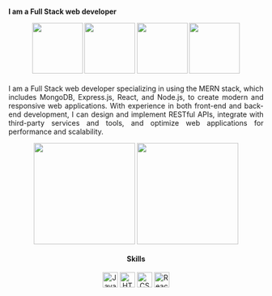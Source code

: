 #### I am a Full Stack web developer <p align="center">   <img src="https://cdn.worldvectorlogo.com/logos/mongodb-icon-1.svg" width="100" />   <img src="https://wsofter.ru/wp-content/uploads/2017/12/node-express.png" width="100" />    <img src="https://cdn.worldvectorlogo.com/logos/react-2.svg" width="100" />   <img src="https://cdn.worldvectorlogo.com/logos/nodejs-icon.svg" width="100" /> </p>

 <p align="justify">I am a Full Stack web developer specializing in using the MERN stack, which includes MongoDB, Express.js, React, and Node.js, to create modern and responsive web applications. With experience in both front-end and back-end development, I can design and implement RESTful APIs, integrate with third-party services and tools, and optimize web applications for performance and scalability.</p>
<div align="center">

<div align="center">
  <img align="center" src="https://github-readme-stats.vercel.app/api?username=brokax&show_icons=true&theme=transparent&hide_progress=true&layout=compact"  height="200"/>
  <img align="center" src="https://github-readme-stats.vercel.app/api/top-langs/?username=brokax&theme=transparent&hide=shell&layout=compact" height="200"/>
</div>

#### Skills

<div align="center">
  <img src="https://img.icons8.com/color/48/000000/javascript--v1.png" alt="JavaScript" title="JavaScript" width="30" height="30"/>
  <img src="https://img.icons8.com/color/48/000000/html-5--v1.png" alt="HTML5" title="HTML5" width="30" height="30"/>
  <img src="https://img.icons8.com/color/48/000000/css3.png" alt="CSS3" title="CSS3" width="30" height="30"/>
  <img src="https://img.icons8.com/color/48/000000/react-native.png" alt="React" title="React" width="30" height="30"/>
</div>

